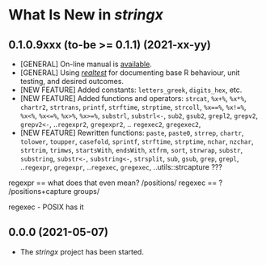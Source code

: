 # What Is New in *stringx*


## 0.1.0.9xxx (to-be >= 0.1.1) (2021-xx-yy)

* [GENERAL] On-line manual is [available](https://stringx.gagolewski.com).
* [GENERAL] Using [*realtest*](https://realtest.gagolewski.com)
  for documenting base R behaviour, unit testing, and desired outcomes.
* [NEW FEATURE] Added constants: `letters_greek`, `digits_hex`, etc.
* [NEW FEATURE] Added functions and operators:
  `strcat`, `%x+%`, `%x*%`,
  `chartr2`, `strtrans`,
  `printf`,
  `strftime`, `strptime`,
  `strcoll`, `%x==%`, `%x!=%`, `%x<%`, `%x<=%`, `%x>%`, `%x>=%`,
  `substrl`, `substrl<-`,
  `sub2`, `gsub2`,
  `grepl2`, `grepv2`, `grepv2<-`,
  ..`regexpr2`, `gregexpr2`,
  .. `regexec2`, `gregexec2`,
* [NEW FEATURE] Rewritten functions:
  `paste`, `paste0`,
  `strrep`,
  `chartr`, `tolower`, `toupper`, `casefold`,
  `sprintf`,
  `strftime`, `strptime`,
  `nchar`, `nzchar`,
  `strtrim`,
  `trimws`,
  `startsWith`, `endsWith`,
  `xtfrm`, `sort`,
  `strwrap`,
  `substr`, `substring`, `substr<-`,  `substring<-`,
  `strsplit`,
  `sub`, `gsub`,
  `grep`, `grepl`,
  ..`regexpr`, `gregexpr`,
  ..`regexec`, `gregexec`,
  ..utils::strcapture ???


regexpr == what does that even mean? /positions/
regexec == ? /positions+capture groups/

regexec  - POSIX has it


## 0.0.0 (2021-05-07)

* The *stringx* project has been started.
